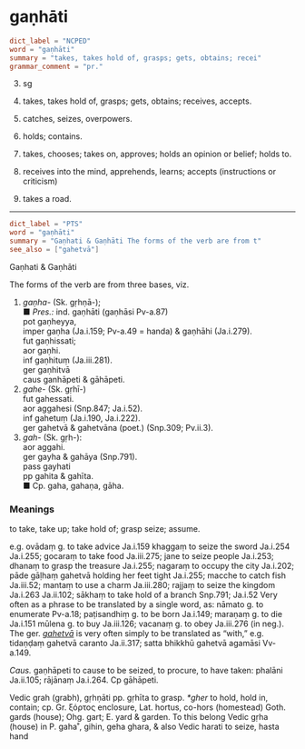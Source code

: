 # gaṇhāti

``` toml
dict_label = "NCPED"
word = "gaṇhāti"
summary = "takes, takes hold of, grasps; gets, obtains; recei"
grammar_comment = "pr."
```

3. sg

1. takes, takes hold of, grasps; gets, obtains; receives, accepts.
2. catches, seizes, overpowers.
3. holds; contains.
4. takes, chooses; takes on, approves; holds an opinion or belief; holds to.
5. receives into the mind, apprehends, learns; accepts (instructions or criticism)
6. takes a road.

--------------------

``` toml
dict_label = "PTS"
word = "gaṇhāti"
summary = "Gaṇhati & Gaṇhāti The forms of the verb are from t"
see_also = ["gahetvā"]
```

Gaṇhati & Gaṇhāti

The forms of the verb are from three bases, viz.

1. *gaṇha\-* (Sk. gṛhṇā\-);  
   ■ *Pres.:* ind. gaṇhāti (gaṇhāsi Pv\-a.87)  
   pot gaṇheyya,  
   imper gaṇha (Ja.i.159; Pv\-a.49 = handa) & gaṇhāhi (Ja.i.279).  
   fut gaṇhissati;  
   aor gaṇhi.  
   inf gaṇhituṃ (Ja.iii.281).  
   ger gaṇhitvā  
   caus ganhāpeti & gāhāpeti.
2. *gahe\-* (Sk. gṛhī\-)  
   fut gahessati.  
   aor aggahesi (Snp.847; Ja.i.52).  
   inf gahetuṃ (Ja.i.190, Ja.i.222).  
   ger gahetvā & gahetvāna (poet.) (Snp.309; Pv.ii.3).
3. *gah\-* (Sk. gṛh\-):  
   aor aggahi.  
   ger gayha & gahāya (Snp.791).  
   pass gayhati  
   pp gahita & gahīta.  
   ■ Cp. gaha, gahaṇa, gāha.

### Meanings ###

to take, take up; take hold of; grasp seize; assume.

e.g. ovādaṃ g. to take advice Ja.i.159 khaggaṃ to seize the sword Ja.i.254 Ja.i.255; gocaraṃ to take food Ja.iii.275; jane to seize people Ja.i.253; dhanaṃ to grasp the treasure Ja.i.255; nagaraṃ to occupy the city Ja.i.202; pāde gāḷhaṃ gahetvā holding her feet tight Ja.i.255; macche to catch fish Ja.iii.52; mantaṃ to use a charm Ja.iii.280; rajjaṃ to seize the kingdom Ja.i.263 Ja.ii.102; sākhaṃ to take hold of a branch Snp.791; Ja.i.52 Very often as a phrase to be translated by a single word, as: nāmato g. to enumerate Pv\-a.18; paṭisandhiṃ g. to be born Ja.i.149; maraṇaṃ g. to die Ja.i.151 mūlena g. to buy Ja.iii.126; vacanaṃ g. to obey Ja.iii.276 (in neg.). The ger. *[gahetvā](gahetvā.md)* is very often simply to be translated as “with,” e.g. tidaṇḍaṃ gahetvā caranto Ja.ii.317; satta bhikkhū gahetvā agamāsi Vv\-a.149.

*Caus.* gaṇhāpeti to cause to be seized, to procure, to have taken: phalāni Ja.ii.105; rājānaṃ Ja.i.264. Cp gāhāpeti.

Vedic grah (grabh), gṛhṇāti pp. gṛhīta to grasp. *\*gher* to hold, hold in, contain; cp. Gr. ξόρτος enclosure, Lat. hortus, co\-hors (homestead) Goth. gards (house); Ohg. gart; E. yard & garden. To this belong Vedic gṛha (house) in P. gaha˚, gihin, geha ghara, & also Vedic harati to seize, hasta hand

